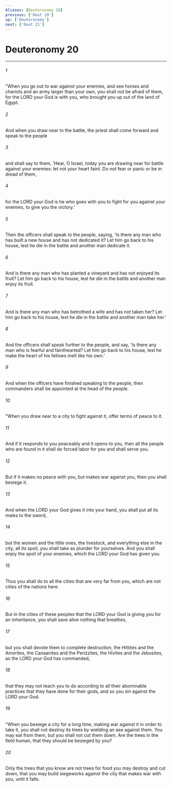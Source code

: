 ```yaml
---
Aliases: [Deuteronomy 20]
previous: ['Deut 19']
up: ['Deuteronomy']
next: ['Deut 21']
---
```

# Deuteronomy 20

***

 

###### 1 
"When you go out to war against your enemies, and see horses and chariots and an army larger than your own, you shall not be afraid of them, for the LORD your God is with you, who brought you up out of the land of Egypt. 
 

###### 2 
And when you draw near to the battle, the priest shall come forward and speak to the people 
 

###### 3 
and shall say to them, 'Hear, O Israel, today you are drawing near for battle against your enemies: let not your heart faint. Do not fear or panic or be in dread of them, 
 

###### 4 
for the LORD your God is he who goes with you to fight for you against your enemies, to give you the victory.' 
 

###### 5 
Then the officers shall speak to the people, saying, 'Is there any man who has built a new house and has not dedicated it? Let him go back to his house, lest he die in the battle and another man dedicate it. 
 

###### 6 
And is there any man who has planted a vineyard and has not enjoyed its fruit? Let him go back to his house, lest he die in the battle and another man enjoy its fruit. 
 

###### 7 
And is there any man who has betrothed a wife and has not taken her? Let him go back to his house, lest he die in the battle and another man take her.' 
 

###### 8 
And the officers shall speak further to the people, and say, 'Is there any man who is fearful and fainthearted? Let him go back to his house, lest he make the heart of his fellows melt like his own.' 
 

###### 9 
And when the officers have finished speaking to the people, then commanders shall be appointed at the head of the people.
 
 

###### 10 
"When you draw near to a city to fight against it, offer terms of peace to it. 
 

###### 11 
And if it responds to you peaceably and it opens to you, then all the people who are found in it shall do forced labor for you and shall serve you. 
 

###### 12 
But if it makes no peace with you, but makes war against you, then you shall besiege it. 
 

###### 13 
And when the LORD your God gives it into your hand, you shall put all its males to the sword, 
 

###### 14 
but the women and the little ones, the livestock, and everything else in the city, all its spoil, you shall take as plunder for yourselves. And you shall enjoy the spoil of your enemies, which the LORD your God has given you. 
 

###### 15 
Thus you shall do to all the cities that are very far from you, which are not cities of the nations here. 
 

###### 16 
But in the cities of these peoples that the LORD your God is giving you for an inheritance, you shall save alive nothing that breathes, 
 

###### 17 
but you shall devote them to complete destruction, the Hittites and the Amorites, the Canaanites and the Perizzites, the Hivites and the Jebusites, as the LORD your God has commanded, 
 

###### 18 
that they may not teach you to do according to all their abominable practices that they have done for their gods, and so you sin against the LORD your God.
 
 

###### 19 
"When you besiege a city for a long time, making war against it in order to take it, you shall not destroy its trees by wielding an axe against them. You may eat from them, but you shall not cut them down. Are the trees in the field human, that they should be besieged by you? 
 

###### 20 
Only the trees that you know are not trees for food you may destroy and cut down, that you may build siegeworks against the city that makes war with you, until it falls.
 
